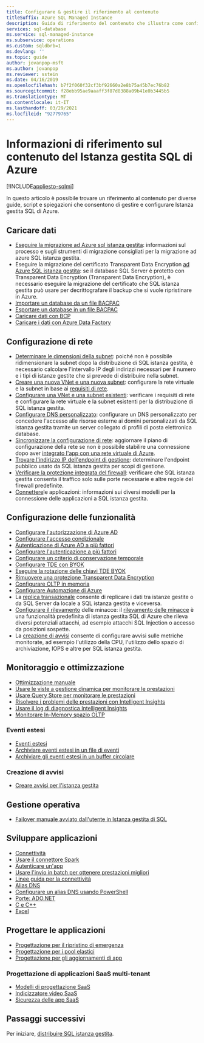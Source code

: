 ```yaml
---
title: Configurare & gestire il riferimento al contenuto
titleSuffix: Azure SQL Managed Instance
description: Guida di riferimento del contenuto che illustra come configurare e gestire Istanza gestita SQL di Azure.
services: sql-database
ms.service: sql-managed-instance
ms.subservice: operations
ms.custom: sqldbrb=1
ms.devlang: ''
ms.topic: guide
author: jovanpop-msft
ms.author: jovanpop
ms.reviewer: sstein
ms.date: 04/16/2019
ms.openlocfilehash: b7f2f060f32cf3bf92660a2e8b75a45b7ec76b82
ms.sourcegitcommit: f28ebb95ae9aaaff3f87d8388a09b41e0b3445b5
ms.translationtype: MT
ms.contentlocale: it-IT
ms.lasthandoff: 03/29/2021
ms.locfileid: "92779765"
---
```

# <a name="azure-sql-managed-instance-content-reference"></a>Informazioni di riferimento sul contenuto del Istanza gestita SQL di Azure
[!INCLUDE[appliesto-sqlmi](../includes/appliesto-sqlmi.md)]

In questo articolo è possibile trovare un riferimento al contenuto per diverse guide, script e spiegazioni che consentono di gestire e configurare Istanza gestita SQL di Azure.

## <a name="load-data"></a>Caricare dati

- [Eseguire la migrazione ad Azure sql istanza gestita](migrate-to-instance-from-sql-server.md): informazioni sul processo e sugli strumenti di migrazione consigliati per la migrazione ad azure SQL istanza gestita.
- Eseguire la migrazione del certificato Transparent Data Encryption [ad Azure SQL istanza gestita](tde-certificate-migrate.md): se il database SQL Server è protetto con Transparent Data Encryption (Transparent Data Encryption), è necessario eseguire la migrazione del certificato che SQL istanza gestita può usare per decrittografare il backup che si vuole ripristinare in Azure.
- [Importare un database da un file BACPAC](../database/database-import.md)
- [Esportare un database in un file BACPAC](../database/database-export.md)
- [Caricare dati con BCP](../load-from-csv-with-bcp.md)
- [Caricare i dati con Azure Data Factory](../../data-factory/connector-azure-sql-database.md?toc=/azure/sql-database/toc.json)

## <a name="network-configuration"></a>Configurazione di rete

- [Determinare le dimensioni della subnet](vnet-subnet-determine-size.md): poiché non è possibile ridimensionare la subnet dopo la distribuzione di SQL istanza gestita, è necessario calcolare l'intervallo IP degli indirizzi necessari per il numero e i tipi di istanze gestite che si prevede di distribuire nella subnet. 
- [Creare una nuova VNet e una nuova subnet](virtual-network-subnet-create-arm-template.md): configurare la rete virtuale e la subnet in base ai [requisiti di rete](connectivity-architecture-overview.md#network-requirements). 
- [Configurare una VNet e una subnet esistenti](vnet-existing-add-subnet.md): verificare i requisiti di rete e configurare la rete virtuale e la subnet esistenti per la distribuzione di SQL istanza gestita. 
- [Configurare DNS personalizzato](custom-dns-configure.md): configurare un DNS personalizzato per concedere l'accesso alle risorse esterne ai domini personalizzati da SQL istanza gestita tramite un server collegato di profili di posta elettronica database. 
- [Sincronizzare la configurazione di rete](azure-app-sync-network-configuration.md): aggiornare il piano di configurazione della rete se non è possibile stabilire una connessione dopo aver [integrato l'app con una rete virtuale di Azure](../../app-service/web-sites-integrate-with-vnet.md).
- [Trovare l'indirizzo IP dell'endpoint di gestione](management-endpoint-find-ip-address.md): determinare l'endpoint pubblico usato da SQL istanza gestita per scopi di gestione. 
- [Verificare la protezione integrata del firewall](management-endpoint-verify-built-in-firewall.md): verificare che SQL istanza gestita consenta il traffico solo sulle porte necessarie e altre regole del firewall predefinite. 
- [Connettere](connect-application-instance.md)le applicazioni: informazioni sui diversi modelli per la connessione delle applicazioni a SQL istanza gestita.

## <a name="feature-configuration"></a>Configurazione delle funzionalità

- [Configurare l'autorizzazione di Azure AD](../database/authentication-aad-configure.md)
- [Configurare l'accesso condizionale](../database/conditional-access-configure.md)
- [Autenticazione di Azure AD a più fattori](../database/authentication-mfa-ssms-overview.md)
- [Configurare l'autenticazione a più fattori](../database/authentication-mfa-ssms-configure.md)
- [Configurare un criterio di conservazione temporale](../database/temporal-tables-retention-policy.md)
- [Configurare TDE con BYOK](../database/transparent-data-encryption-byok-configure.md)
- [Eseguire la rotazione delle chiavi TDE BYOK](../database/transparent-data-encryption-byok-key-rotation.md)
- [Rimuovere una protezione Transparent Data Encryption](../database/transparent-data-encryption-byok-remove-tde-protector.md)
- [Configurare OLTP in memoria](../in-memory-oltp-configure.md)
- [Configurare Automazione di Azure](../database/automation-manage.md)
- La [replica transazionale](replication-between-two-instances-configure-tutorial.md) consente di replicare i dati tra istanze gestite o da SQL Server da locale a SQL istanza gestita e viceversa.
- [Configurare il rilevamento](threat-detection-configure.md) delle minacce: il [rilevamento delle minacce](../database/threat-detection-overview.md) è una funzionalità predefinita di istanza gestita SQL di Azure che rileva diversi potenziali attacchi, ad esempio attacchi SQL Injection o accesso da posizioni sospette. 
- La [creazione di avvisi](alerts-create.md) consente di configurare avvisi sulle metriche monitorate, ad esempio l'utilizzo della CPU, l'utilizzo dello spazio di archiviazione, IOPS e altre per SQL istanza gestita. 

## <a name="monitoring-and-tuning"></a>Monitoraggio e ottimizzazione

- [Ottimizzazione manuale](../database/performance-guidance.md)
- [Usare le viste a gestione dinamica per monitorare le prestazioni](../database/monitoring-with-dmvs.md)
- [Usare Query Store per monitorare le prestazioni](/sql/relational-databases/performance/best-practice-with-the-query-store#Insight)
- [Risolvere i problemi delle prestazioni con Intelligent Insights](../database/intelligent-insights-troubleshoot-performance.md)
- [Usare il log di diagnostica Intelligent Insights](../database/intelligent-insights-use-diagnostics-log.md)
- [Monitorare In-Memory spazio OLTP](../in-memory-oltp-monitor-space.md)

### <a name="extended-events"></a>Eventi estesi

- [Eventi estesi](../database/xevent-db-diff-from-svr.md)
- [Archiviare eventi estesi in un file di eventi](../database/xevent-code-event-file.md)
- [Archiviare gli eventi estesi in un buffer circolare](../database/xevent-code-ring-buffer.md)

### <a name="alerting"></a>Creazione di avvisi

- [Creare avvisi per l'istanza gestita](alerts-create.md)

## <a name="operations"></a>Gestione operativa

- [Failover manuale avviato dall'utente in Istanza gestita di SQL](user-initiated-failover.md)

## <a name="develop-applications"></a>Sviluppare applicazioni

- [Connettività](../database/connect-query-content-reference-guide.md#libraries)
- [Usare il connettore Spark](../../cosmos-db/spark-connector.md)
- [Autenticare un'app](../database/application-authentication-get-client-id-keys.md)
- [Usare l'invio in batch per ottenere prestazioni migliori](../performance-improve-use-batching.md)
- [Linee guida per la connettività](../database/troubleshoot-common-connectivity-issues.md)
- [Alias DNS](../database/dns-alias-overview.md)
- [Configurare un alias DNS usando PowerShell](../database/dns-alias-powershell-create.md)
- [Porte: ADO.NET](../database/adonet-v12-develop-direct-route-ports.md)
- [C e C++](../database/develop-cplusplus-simple.md)
- [Excel](../database/connect-excel.md)

## <a name="design-applications"></a>Progettare le applicazioni

- [Progettazione per il ripristino di emergenza](../database/designing-cloud-solutions-for-disaster-recovery.md)
- [Progettazione per i pool elastici](../database/disaster-recovery-strategies-for-applications-with-elastic-pool.md)
- [Progettazione per gli aggiornamenti di app](../database/manage-application-rolling-upgrade.md)

### <a name="design-multi-tenant-saas-applications"></a>Progettazione di applicazioni SaaS multi-tenant

- [Modelli di progettazione SaaS](../database/saas-tenancy-app-design-patterns.md)
- [Indicizzatore video SaaS](../database/saas-tenancy-video-index-wingtip-brk3120-20171011.md)
- [Sicurezza delle app SaaS](../database/saas-tenancy-elastic-tools-multi-tenant-row-level-security.md)

## <a name="next-steps"></a>Passaggi successivi

Per iniziare, [distribuire SQL istanza gestita](instance-create-quickstart.md).